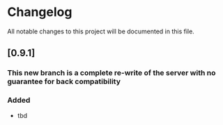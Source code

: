 # Changelog
All notable changes to this project will be documented in this file.

## [0.9.1]
### This new branch is a complete re-write of the server with no guarantee for back compatibility 

### Added
 - tbd

